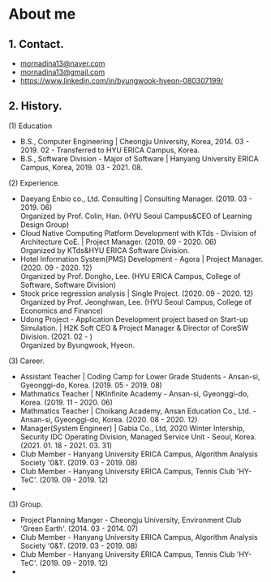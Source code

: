# About me

## 1. Contact.

- mornadina13@naver.com
- mornadina13@gmail.com
- https://www.linkedin.com/in/byungwook-hyeon-080307199/


## 2. History.
(1) Education
- B.S., Computer Engineering | Cheongju University, Korea, 2014. 03 - 2019. 02 - Transferred to HYU ERICA Campus, Korea.
- B.S., Software Division - Major of Software | Hanyang University ERICA Campus, Korea, 2019. 03 - 2021. 08.

(2) Experience.
- Daeyang Enbio co., Ltd. Consulting | Consulting Manager. (2019. 03 - 2019. 06)
<br>Organized by Prof. Colin, Han. (HYU Seoul Campus&CEO of Learning Design Group)
- Cloud Native Computing Platform Development with KTds - Division of Architecture CoE. | Project Manager. (2019. 09 - 2020. 06)
<br>Organized by KTds&HYU ERICA Software Division.
- Hotel Information System(PMS) Development - Agora | Project Manager. (2020. 09 - 2020. 12)
<br>Organized by Prof. Dongho, Lee. (HYU ERICA Campus, College of Software, Software Division)
- Stock price regression analysis | Single Project. (2020. 09 - 2020. 12)
<br>Organized by Prof. Jeonghwan, Lee. (HYU Seoul Campus, College of Economics and Finance)
- Udong Project - Application Development project based on Start-up Simulation. | H2K Soft CEO & Project Manager & Director of CoreSW Division. (2021. 02 - )
<br>Organized by Byungwook, Hyeon. 

(3) Career.
- Assistant Teacher | Coding Camp for Lower Grade Students - Ansan-si, Gyeonggi-do, Korea. (2019. 05 - 2019. 08)
- Mathmatics Teacher | NKInfinite Academy - Ansan-si, Gyeonggi-do, Korea. (2019. 11 - 2020. 06)
- Mathmatics Teacher | Choikang Academy, Ansan Education Co., Ltd. - Ansan-si, Gyeonggi-do, Korea. (2020. 08 - 2020. 12)
- Manager(System Engineer) | Gabia Co., Ltd, 2020 Winter Intership, Security IDC Operating Division, Managed Service Unit - Seoul, Korea. (2021. 01. 18 - 2021. 03. 31)
- Club Member - Hanyang University ERICA Campus, Algorithm Analysis Society '0&1'. (2019. 03 - 2019. 08)
- Club Member - Hanyang University ERICA Campus, Tennis Club 'HY-TeC'. (2019. 09 - 2019. 12)
-

(3) Group.
- Project Planning Manger - Cheongju University, Environment Club 'Green Earth'. (2014. 03 - 2014. 07)
- Club Member - Hanyang University ERICA Campus, Algorithm Analysis Society '0&1'. (2019. 03 - 2019. 08)
- Club Member - Hanyang University ERICA Campus, Tennis Club 'HY-TeC'. (2019. 09 - 2019. 12)
-

